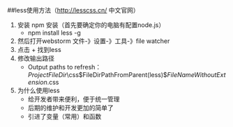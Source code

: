 ##less使用方法（http://lesscss.cn/     中文官网）
1. 安装  npm 安装（首先要确定你的电脑有配置node.js）
    * npm install less -g
2. 然后打开webstorm  文件-》设置-》工具-》file watcher
3. 点击 + 找到less
4. 修改输出路径
    * Output paths to refresh：$ProjectFileDir$\css\$FileDirPathFromParent(less)$\$FileNameWithoutExtension$.css
5. 为什么使用less
    * 给开发者带来便利，便于统一管理
    * 后期的维护和开发更加的简单了
    * 引进了变量（常用）和函数
